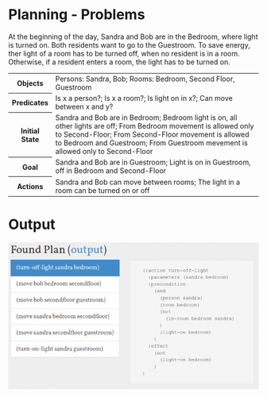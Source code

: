 # Planning - Problems

At the beginning of the day, Sandra and Bob are
in the Bedroom, where light is turned on.
Both residents want to go to the Guestroom.
To save energy, ther light of a room has to
be turned off, when no resident is in a room.
Otherwise, if a resident enters a room, the 
light has to be turned on.

<table>
    <tr>
        <th>Objects</th>
        <td>
            Persons: Sandra, Bob;
            Rooms: Bedroom, Second Floor, Guestroom
        </td>
    </tr>
    <tr>
        <th>Predicates</th>
        <td>
            Is x a person?;
            Is x a room?;
            Is light on in x?;
            Can move between x and y?
        </td>
    </tr>
    <tr>
        <th>Initial State</th>
        <td>
            Sandra and Bob are in Bedroom;
            Bedroom light is on, all other lights
            are off;
            From Bedroom movement is allowed only to 
            Second-Floor;
            From Second-Floor movement is allowed to
            Bedroom and Guestroom;
            From Guestroom mevement is allowed only to
            Second-Floor
        </td>
    </tr>
    <tr>
        <th>Goal</th>
        <td>
            Sandra and Bob are in Guestroom;
            Light is on in Guestroom, off in
            Bedroom and Second-Floor
        </td>
    </tr>
    <tr>
        <th>Actions</th>
        <td>
            Sandra and Bob can move between rooms;
            The light in a room can be turned on
            or off
        </td>
    </tr>
</table>

# Output

![generated-plan](./plan.png)
